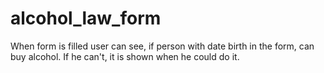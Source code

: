 # alcohol_law_form
When form is filled user can see, if person with date birth in the form, can buy alcohol. If he can't, it is shown when he could do it.
